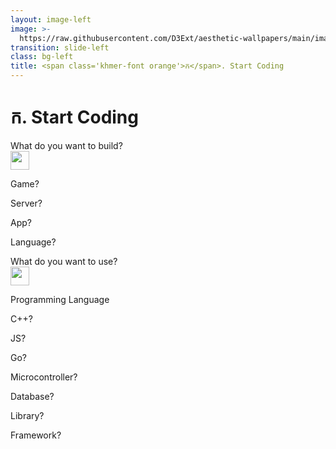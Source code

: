 ```yaml
---
layout: image-left
image: >-
  https://raw.githubusercontent.com/D3Ext/aesthetic-wallpapers/main/images/van.png
transition: slide-left
class: bg-left
title: <span class='khmer-font orange'>ក</span>. Start Coding
---
```


# <span class='khmer-font orange'>ក</span>. Start Coding

<div class='mono-font text-1rem h-[70%] w-full flex flex-col justify-center'>

<div v-click> What do you want to <span class='blue'>build</span>? </div>

<div v-click-hide>
<img v-click class='fixed top-[37%] right-[21%]' width="30" src="/assets/b1.png" />
<p v-click class='fixed top-[34%] right-[10%] blue animate-pulse' style="animation-duration: 1s">Game?</p>
<p v-click class='fixed top-[25%] right-[14%] orange animate-pulse' style="animation-duration: 2s">Server?</p>
<p v-click class='fixed top-[25%] right-[26%] red animate-pulse' style="animation-duration: 1.5s">App?</p>
<p v-click class='fixed top-[34%] right-[28%] yellow animate-pulse' style="animation-duration: 2.3s">Language?</p>
</div>

<div v-click> What do you want to <span class='red'>use</span>? </div>

<img v-click class='fixed top-[52%] right-[22%]' width="30" src="/assets/w1.png" />
<div class='fixed pt-[220px]'>
    <p v-click class='red'> Programming Language </p>
    <div v-click-hide>
        <p v-click class='text-cyan-500'> C++? </p>
        <p v-click class='text-yellow-500'> JS? </p>
        <p v-click class='text-cyan-500'> Go? </p>
    </div>
</div>
<div class='fixed pt-[270px]'>
    <p v-click class='orange'>Microcontroller?</p>
    <p v-click class='blue'>Database?</p>
    <p v-click class='red'>Library?</p>
    <p v-click class='yellow'>Framework?</p>
</div>

</div>

<!--
There is a mindset.

Good for experience, to strengthen.

But it is not that good. EXPESIALLY, programming.

If building website, Not all JS.

Some people watch 1h videos.

End: Asking this questions and get start is enough
-->
